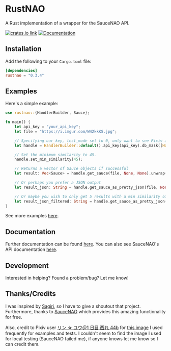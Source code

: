 # RustNAO

A Rust implementation of a wrapper for the SauceNAO API.

[![crates.io link](https://img.shields.io/crates/v/rustnao.svg)](https://crates.io/crates/rustnao)
[![Documentation](https://docs.rs/rustnao/badge.svg)](https://docs.rs/rustnao)

## Installation

Add the following to your `Cargo.toml` file:

```toml
[dependencies]
rustnao = "0.3.4"
```

## Examples

Here's a simple example:

```rust
use rustnao::{HandlerBuilder, Sauce};

fn main() {
    let api_key = "your_api_key";
    let file = "https://i.imgur.com/W42kkKS.jpg";

    // Specifying our key, test_mode set to 0, only want to see Pixiv and Sankaku using a mask, nothing excluded, no one specific source, and 15 results at most
    let handle = HandlerBuilder::default().api_key(api_key).db_mask([Handler::PIXIV, Handler::SANKAKU_CHANNEL].to_vec()).num_results(15).build();

    // Set the minimum similarity to 45.
    handle.set_min_similarity(45);

    // Returns a vector of Sauce objects if successful
    let result: Vec<Sauce> = handle.get_sauce(file, None, None).unwrap();

    // Or perhaps you prefer a JSON output
    let result_json: String = handle.get_sauce_as_pretty_json(file, None, None).unwrap();

    // Or maybe you wish to only get 5 results with a min similarity of 50.0
    let result_json_filtered: String = handle.get_sauce_as_pretty_json(file, Some(5), Some(50 as f64)).unwrap();
}
```

See more examples [here](./examples/).

## Documentation

Further documentation can be found [here](https://docs.rs/rustnao/). You can also see SauceNAO's API documentation [here](https://saucenao.com/user.php?page=search-api).

## Development

Interested in helping? Found a problem/bug? Let me know!

## Thanks/Credits

I was inspired by [Sagiri](https://github.com/ClarityCafe/Sagiri), so I have to give a shoutout that project. Furthermore, thanks to [SauceNAO](https://saucenao.com/) which provides this amazing functionality for free.

Also, credit to Pixiv user [リン ☆ ユウ＠1 日目 西れ 44b](https://www.pixiv.net/member.php?id=4754550) for [this image](https://www.pixiv.net/member_illust.php?mode=medium&illust_id=61477678) I used frequently for examples and tests. I couldn't seem to find the image I used for local testing (SauceNAO failed me), if anyone knows let me know so I can credit them.

